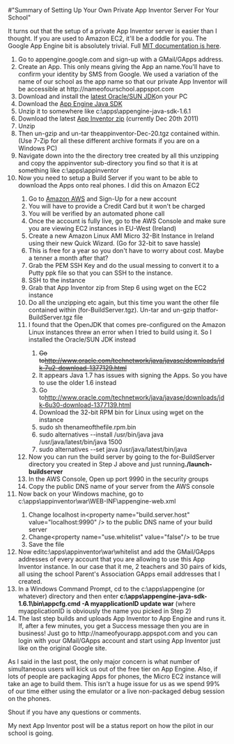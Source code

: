 #"Summary of Setting Up Your Own Private App Inventor Server For Your School"

It turns out that the setup of a private App Inventor server is easier than I thought. If you are used to Amazon EC2, it'll be a doddle for you. The Google App Engine bit is absolutely trivial. Full <a href="https://docs.google.com/document/d/124V0q-Jzs8n9LqAlFKnSWxGLei_KZAUQGJUZwlALVws/edit?hl=en_US">MIT documentation is here</a>.
<ol>
	<li>Go to appengine.google.com and sign-up with a GMail/GApps address.</li>
	<li>Create an App. This only means giving the App an name.You'll have to confirm your identity by SMS from Google. We used a variation of the name of our school as the app name so that our private App Inventor will be accessible at http://nameofourschool.appspot.com</li>
	<li>Download and install the <a href="http://www.oracle.com/technetwork/java/javase/downloads/index.html">latest Oracle/SUN JDK</a>on your PC</li>
	<li>Download the <a href="http://code.google.com/appengine/downloads.html#Google_App_Engine_SDK_for_Java">App Engine Java SDK</a></li>
	<li>Unzip it to somewhere like c:\apps\appengine-java-sdk-1.6.1</li>
	<li>Download the latest <a href="http://appinventoredu.mit.edu/download-jar-files">App Inventor zip</a> (currently Dec 20th 2011)</li>
	<li>Unzip</li>
	<li>Then un-gzip and un-tar theappinventor-Dec-20.tgz contained within. (Use 7-Zip for all these different archive formats if you are on a Windows PC)</li>
	<li>Navigate down into the the directory tree created by all this unzipping and copy the appinventor sub-directory you find so that it is at something like c:\apps\appinventor</li>
	<li>Now you need to setup a Build Server if you want to be able to download the Apps onto real phones. I did this on Amazon EC2</li>
<ol>
	<li>Go to <a href="http://aws.amazon.com">Amazon AWS</a> and Sign-Up for a new account</li>
	<li>You will have to provide a Credit Card but it won't be charged</li>
	<li>You will be verified by an automated phone call</li>
	<li>Once the account is fully live, go to the AWS Console and make sure you are viewing EC2 instances in EU-West (Ireland)</li>
	<li>Create a new Amazon Linux AMI Micro 32-Bit Instance in Ireland using their new Quick Wizard. (Go for 32-bit to save hassle)</li>
	<li>This is free for a year so you don't have to worry about cost. Maybe a tenner a month after that?</li>
	<li>Grab the PEM SSH Key and do the usual messing to convert it to a Putty ppk file so that you can SSH to the instance.</li>
	<li>SSH to the instance</li>
	<li>Grab that App Inventor zip from Step 6 using wget on the EC2 instance</li>
	<li>Do all the unzipping etc again, but this time you want the other file contained within (for-BuildServer.tgz). Un-tar and un-gzip thatfor-BuildServer.tgz file</li>
	<li>I found that the OpenJDK that comes pre-configured on the Amazon Linux instances threw an error when I tried to build using it. So I installed the Oracle/SUN JDK instead</li>
<ol>
	<li><del>Go to<a href="http://www.oracle.com/technetwork/java/javase/downloads/jdk-7u2-download-1377129.html">http://www.oracle.com/technetwork/java/javase/downloads/jdk-7u2-download-1377129.html</a></del></li>
	<li>It appears Java 1.7 has issues with signing the Apps. So you have to use the older 1.6 instead</li>
	<li>Go to<a href="http://www.oracle.com/technetwork/java/javase/downloads/jdk-6u30-download-1377139.html">http://www.oracle.com/technetwork/java/javase/downloads/jdk-6u30-download-1377139.html</a></li>
	<li>Download the 32-bit RPM bin for Linux using wget on the instance</li>
	<li>sudo sh thenameofthefile.rpm.bin</li>
	<li>sudo alternatives --install /usr/bin/java java /usr/java/latest/bin/java 1500</li>
	<li>sudo alternatives --set java /usr/java/latest/bin/java</li>
</ol>
	<li>Now you can run the build server by going to the for-BuildServer directory you created in Step J above and just running<strong>./launch-buildserver</strong></li>
	<li>In the AWS Console, Open up port 9990 in the security groups</li>
	<li>Copy the public DNS name of your server from the AWS console</li>
</ol>
	<li>Now back on your Windows machine, go to c:\apps\appinventor\war\WEB-INF\appengine-web.xml</li>
<ol>
	<li>Change localhost in&lt;property name="build.server.host" value="localhost:9990" /&gt; to the public DNS name of your build server</li>
	<li>Change&lt;property name="use.whitelist" value="false"/&gt; to be true</li>
	<li>Save the file</li>
</ol>
	<li>Now editc:\apps\appinventor\war\whitelist and add the GMail/GApps addresses of every account that you are allowing to use this App Inventor instance. In our case that it me, 2 teachers and 30 pairs of kids, all using the school Parent's Association GApps email addresses that I created.</li>
	<li>In a Windows Command Prompt, cd to the c:\apps\appengine (or whatever) directory and then enter <strong>c:\apps\appengine-java-sdk-1.6.1\bin\appcfg.cmd -A myapplicationID update war</strong>  (where myapplicationID is obviously the name you picked in Step 2)</li>
	<li>The last step builds and uploads App Inventor to App Engine and runs it. If, after a few minutes, you get a Success message then you are in business! Just go to http://nameofyourapp.appspot.com and you can login with your GMail/GApps account and start using App Inventor just like on the original Google site.</li>
</ol>
As I said in the last post, the only major concern is what number of simultaneous users will kick us out of the free tier on App Engine. Also, if lots of people are packaging Apps for phones, the Micro EC2 instance will take an age to build them. This isn't a huge issue for us as we spend 99% of our time either using the emulator or a live non-packaged debug session on the phones.

Shout if you have any questions or comments.

My next App Inventor post will be a status report on how the pilot in our school is going.